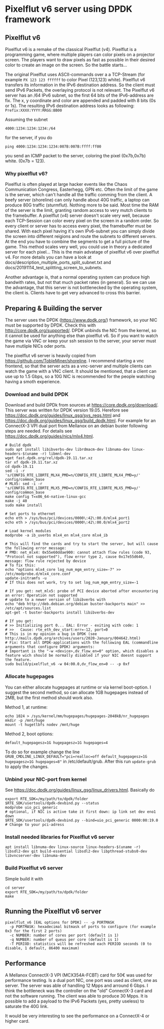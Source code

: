 # Pixelflut v6 server using DPDK framework

## Pixelflut v6
Pixelflut v6 is a remake of the classical Pixelflut (v4). Pixelflut is a programming game, where multiple players can color pixels on a projector screen. The players want to draw pixels as fast as possible in their desired color to create an image on the screen. So the battle starts...

The original Pixelflut uses ASCII-commands over a a TCP-Stream (for example `PX 123 123 ffffff` to color Pixel (123,123) white). Pixelflut v6 transfers its information in the IPv6 destination address. So the client must send IPv6 Packets, the overlaying protocol is not relevant.
The Pixelflut v6 server has an /64 IPv6 subnet, so the first 64 bits of the IPv6-address are fix. The x, y coordinate and color are appended and padded with 8 bits (0s or 1s). The resulting IPv6 destination address looks as following:
`Prefix:XXXX:YYYY:RRGG:BB00`

Assuming the subnet
```
4000:1234:1234:1234:/64
```
for the server, if you do
```
ping 4000:1234:1234:1234:007B:007B:ffff:ff00
```
you send an ICMP packet to the server, coloring the pixel (0x7b,0x7b) white. (0x7b = 123).

### Why pixelflut v6?
Pixelflut is often played at large hacker events like the Chaos Communication Congress, Easterhegg, GPN etc.
Often the limit of the game is the server, which can't handle all the traffic comming from the client.
A beefy server (shoreline) can only handle about 40G traffic, a laptop can produce 80G traffic (sturmflut).
Nothing more to be said.
Most time the RAM of the server is the limit, granting random access to very mutch clients to the framebuffer.
A pixelflut (v4) server doesn't scale very well, because each TCP-Session can color every pixel on the screen in a random order.
So every client or server has to access every pixel, the framebuffer must be shared.
With each pixel having it's own IPv6-subnet you can simply divide the screen into different reigions and route the subnets to different servers.
At the end you have to combine the segments to get a full picture of the game.
This method scales very well, you could use in theory a dedicated server for each pixel...
This is the main advatage of pixelflut v6 over pixelflut v4.
For more details you can have a look at docs/description_multiple_ports_split_subnet.txt and docs/20191114_test_splitting_screen_to_subnets.

Another advantage is, that a normal operating system can produce high bandwith rates, but not that much packet rates (in general).
So we can use the advantage, that this server is not bottlenecked by the operating system, the client is.
Clients have to get very advanced to cross this barrier.

## Preparing & Building the server
The server uses the DPDK (https://www.dpdk.org/) framework, so your NIC must be supported by DPDK. Check this with http://core.dpdk.org/supported/.
DPDK unbinds the NIC from the kernel, so it cannot be used for anything else than pixelflut v6. So if you want to watch the game via VNC or keep your ssh session to the server, your server must have mutliple NICs oder ports.

The pixelflut v6 server is heavily copied from https://github.com/TobleMiner/shoreline. I recommend starting a vnc frontend, so that the server acts as a vnc-server and multiple clients can watch the game with a VNC client. It should be mentioned, that a client can use up to 1.5 Gbps, so a 10G NIC is recommended for the people watching having a smoth experience.

### Download and build DPDK
Download and build DPDk from sources at https://core.dpdk.org/download/. This server was written for DPDK version 19.05. Herefore see https://doc.dpdk.org/guides/linux_gsg/sys_reqs.html and https://doc.dpdk.org/guides/linux_gsg/build_dpdk.html.
For example for an ConnectX-3 VPI dual port from Mellanox on an debian buster following steps are needed.
For details see https://doc.dpdk.org/guides/nics/mlx4.html.
```
# Build dpdk
sudo apt install libibverbs-dev librdmacm-dev libnuma-dev linux-headers-$(uname -r) libmnl-dev
wget fast.dpdk.org/rel/dpdk-19.11.tar.xz
tar xf dpdk-19.11.tar.xz
cd dpdk-19.11
sed -i -r 's/CONFIG_RTE_LIBRTE_MLX4_PMD=n/CONFIG_RTE_LIBRTE_MLX4_PMD=y/' config/common_base
# MLX5: sed -i -r 's/CONFIG_RTE_LIBRTE_MLX5_PMD=n/CONFIG_RTE_LIBRTE_MLX5_PMD=y/' config/common_base
make config T=x86_64-native-linux-gcc
make -j 40
sudo make install

# Set ports to ethernet
echo eth > /sys/bus/pci/devices/0000\:42\:00.0/mlx4_port1
echo eth > /sys/bus/pci/devices/0000\:42\:00.0/mlx4_port2

# Load kernel modules
modprobe -a ib_uverbs mlx4_en mlx4_core mlx4_ib

# This will find the cards and try to start the server, but will cause the following error message:
# PMD: net_mlx4: 0x55e60ddae900: cannot attach flow rules (code 93, "Protocol not supported"), flow error type 2, cause 0x17e55d640, message: flow rule rejected by device
# To fix this:
echo "options mlx4_core log_num_mgm_entry_size=-7" >> /etc/modprobe.d/mlx4_core.conf
update-initramfs -u
# If this does not work, try to set log_num_mgm_entry_size=-1

# If you get: net_mlx5: probe of PCI device aborted after encountering an error: Operation not supported
# update to a newer version of libibverbs with
echo "deb http://deb.debian.org/debian buster-backports main" >> /etc/apt/sources.list
apt-get -t buster-backports install libibverbs-dev

# If you get:
# >> Initializing port 0... EAL: Error - exiting with code: 1
# >>   Cause: rte_eth_dev_start:err=-12, port=0
# This is in my opinion a bug in DPDK (see http://mails.dpdk.org/archives/users/2020-January/004642.html)
# Fix: Start all DPDK-applications with the following EAL (commandline arguments that configure DPDK) arguments:
# Important is the "-w <device>,dv_flow_en=0" option, which disables a feature wich should be normally disabled if your NIC doesnt support the feature.
sudo build/pixelflut_v6 -w 04:00.0,dv_flow_en=0 -- -p 0xf
```

### Allocate hugepages
You can either allocate hugepages at runtime or via kernel boot-option. I suggest the second method, so can allocate 1GB hugepages instead of 2MB, but the first method should work also.

Method 1, at runtime:
```
echo 1024 > /sys/kernel/mm/hugepages/hugepages-2048kB/nr_hugepages
mkdir -p /mnt/huge
mount -t hugetlbfs nodev /mnt/huge
```

Method 2, boot options:
```
default_hugepagesz=1G hugepagesz=1G hugepages=4
```
To do so for example change the line `GRUB_CMDLINE_LINUX_DEFAULT="pci=realloc=off default_hugepagesz=1G hugepagesz=1G hugepages=8"` in /etc/default/grub. After this run `update-grub` to apply the changes.

### Unbind your NIC-port from kernel
See https://doc.dpdk.org/guides/linux_gsg/linux_drivers.html.
Basically do
```
export RTE_SDK=/my/path/to/dpdk/folder
$RTE_SDK/usertools/dpdk-devbind.py --status
modprobe uio_pci_generic
# optional, if NIC is active take it first down: ip link set dev eno1 down
$RTE_SDK/usertools/dpdk-devbind.py --bind=uio_pci_generic 0000:00:19.0 # Change to your pci-adress
```

### Install needed libraries for Pixelflut v6 server
```
apt install libnuma-dev linux-source linux-headers-$(uname -r) libsdl2-dev git build-essential libsdl2-dev libpthread-stubs0-dev libvncserver-dev libnuma-dev
```

### Build Pixelflut v6 server
Simple build it with
```
cd server
export RTE_SDK=/my/path/to/dpdk/folder
make
```

## Running the Pixelflut v6 server
```
pixelflut_v6 [EAL options for DPDK] -- -p PORTMASK
  -p PORTMASK: hexadecimal bitmask of ports to configure (for example 0x3 for the first 2 ports)
  -c NUMBER: number of cores per port (default is 1)
  -q NUMBER: number of queus per core (default is 1)
  -T PERIOD: statistics will be refreshed each PERIOD seconds (0 to disable, 1 default, 86400 maximum)
```

## Performance
A Mellanox ConnectX-3 VPI (MCX354A-FCBT) card for 50€ was used for performance testing.
Is a dual port NIC, one port was used as client, one as server.
The server was able of handling 12 Mpps and arround 6 Gbps. I think the bottleneck was the controller on the "old" ConnectX-3 card and not the software running.
The client was able to produce 30 Mpps.
It is possible to add a payload to the IPv6 Packets (yes, pretty useless) to saturate the 40G link.

It would be very interesting to see the performance on a ConnectX-4 or higher card.
